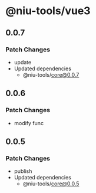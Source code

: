 # @niu-tools/vue3

## 0.0.7

### Patch Changes

- update
- Updated dependencies
  - @niu-tools/core@0.0.7

## 0.0.6

### Patch Changes

- modify func

## 0.0.5

### Patch Changes

- publish
- Updated dependencies
  - @niu-tools/core@0.0.5
